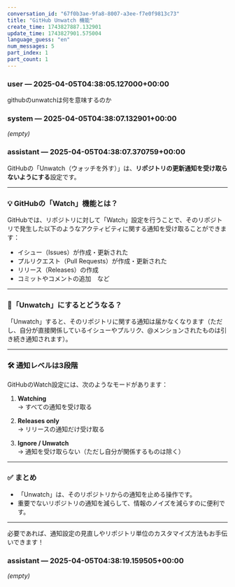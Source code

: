 ```yaml
---
conversation_id: "67f0b3ae-9fa8-8007-a3ee-f7e0f9813c73"
title: "GitHub Unwatch 機能"
create_time: 1743827887.132901
update_time: 1743827901.575004
language_guess: "en"
num_messages: 5
part_index: 1
part_count: 1
---
```


### user — 2025-04-05T04:38:05.127000+00:00

githubのunwatchは何を意味するのか

### system — 2025-04-05T04:38:07.132901+00:00

_(empty)_

### assistant — 2025-04-05T04:38:07.370759+00:00

GitHubの「Unwatch（ウォッチを外す）」は、**リポジトリの更新通知を受け取らないようにする**設定です。

---

### 💡 GitHubの「Watch」機能とは？

GitHubでは、リポジトリに対して「Watch」設定を行うことで、そのリポジトリで発生した以下のようなアクティビティに関する通知を受け取ることができます：

- イシュー（Issues）が作成・更新された
- プルリクエスト（Pull Requests）が作成・更新された
- リリース（Releases）の作成
- コミットやコメントの追加　など

---

### 🔔「Unwatch」にするとどうなる？

「Unwatch」すると、そのリポジトリに関する通知は届かなくなります（ただし、自分が直接関係しているイシューやプルリク、@メンションされたものは引き続き通知されます）。

---

### 🛠 通知レベルは3段階

GitHubのWatch設定には、次のようなモードがあります：

1. **Watching**  
   → すべての通知を受け取る

2. **Releases only**  
   → リリースの通知だけ受け取る

3. **Ignore / Unwatch**  
   → 通知を受け取らない（ただし自分が関係するものは除く）

---

### ✅ まとめ

- 「Unwatch」は、そのリポジトリからの通知を止める操作です。
- 重要でないリポジトリの通知を減らして、情報のノイズを減らすのに便利です。

---

必要であれば、通知設定の見直しやリポジトリ単位のカスタマイズ方法もお手伝いできます！

### assistant — 2025-04-05T04:38:19.159505+00:00

_(empty)_
